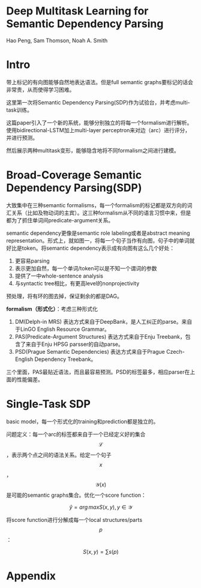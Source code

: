 # Deep Multitask Learning for Semantic Dependency Parsing

Hao Peng, Sam Thomson, Noah A. Smith

# Intro

带上标记的有向图能够自然地表达语法。但是full semantic graphs要标记的话会非常贵，从而使得学习困难。

这里第一次将Semantic Dependency Parsing(SDP)作为试验台，并考虑multi-task训练。

这篇paper引入了一个新的系统，能够分别独立的将每一个formalism进行解析。使用bidirectional-LSTM加上multi-layer perceptron来对边（arc）进行评分，并进行预测。

然后展示两种multitask变形，能够隐含地将不同formalism之间进行建模。

# Broad-Coverage Semantic Dependency Parsing(SDP)

大致集中在三种semantic formalisms，每一个formalism的标记都是双方向的词汇关系（比如及物动词的主宾）。这三种formalism从不同的语言习惯中来，但是都为了抓住单词间predicate-argument关系。

semantic dependency更像是semantic role labeling或者是abstract meaning representation。形式上，就如图一，将每一个句子当作有向图，句子中的单词就好比是token。将semantic dependency表示成有向图有这么几个好处：

1. 更容易parsing
2. 表示更加自然，每一个单词/token可以是不知一个谓词的参数
3. 提供了一中whole-sentence analysis
4. 与syntactic tree相比，有更高level的nonprojectivity

预处理，将有环的图去掉，保证剩余的都是DAG。

**formalism（形式化）**：考虑三种形式化

1. DM(Delph-in MRS) 表达方式来自于DeepBank，是人工纠正的parse。来自于LinGO English Resource Grammar。
2. PAS(Predicate-Argument Structures) 表达方式来自于Enju Treebank，包含了来自于Enju HPSG parsser的自动parse。
3. PSD(Prague Semantic Dependencies) 表达方式来自于Prague Czech-English Dependency Treebank。

三个里面，PAS最贴近语法，而且最容易预测。PSD的标签最多，相应parser在上面的性能偏差。

# Single-Task SDP

basic model，每一个形式化的training和prediction都是独立的。

问题定义：每一个arc的标签都来自于一个已经定义好的集合$$\mathcal{L}$$，表示两个点之间的语法关系。给定一个句子$$x$$，$$\mathcal{Y}(x)$$是可能的semantic graphs集合。优化一个score function：

$$\hat y = arg\,max S(x,y), \,y \in \mathcal{Y}$$

将score function进行分解成每一个local structures/parts $$p$$：

$$ S(x,y) = \sum s(p) $$

# Appendix

